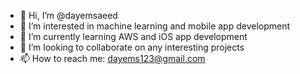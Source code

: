 - 👋 Hi, I’m @dayemsaeed
- 👀 I’m interested in machine learning and mobile app development
- 🌱 I’m currently learning AWS and iOS app development
- 💞️ I’m looking to collaborate on any interesting projects
- 📫 How to reach me: dayems123@gmail.com

<!---
dayemsaeed/dayemsaeed is a ✨ special ✨ repository because its `README.md` (this file) appears on your GitHub profile.
You can click the Preview link to take a look at your changes.
--->
